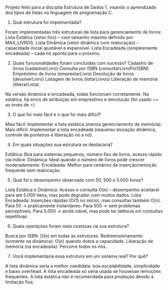 Projeto feito para a disciplia Estrutura de Dados 1, visando o aprendizado dos tipos de listas na linguagem de programação C.


1. Qual estrutura foi implementada?

Foram implementadas três estruturas de lista para gerenciamento de livros:
Lista Estática (vetor fixo) – com tamanho máximo definido por MAX_LIVROS.
Lista Dinâmica (vetor dinâmico com realocação) – capacidade inicial ajustável e expansível.
Lista Encadeada (simplesmente encadeada) – cada nó aponta para o próximo.



2. Quais funcionalidades foram concluídas com sucesso?
Cadastro de livros (cadastrarLivro)
Consulta por ISBN (consultarLivroPorISBN)
Empréstimo de livros (emprestarLivro)
Devolução de livros (devolverLivro)
Listagem de livros (listarLivros)
Liberação de memória (liberarLista)

Na versão dinâmica e encadeada, todas funcionam corretamente.
Na estática, há erros de atribuição em empréstimo e devolução (foi usado == ao invés de =).


3. O que foi mais fácil e o que foi mais difícil?

Mais fácil: Implementar a lista estática (menos gerenciamento de memória).
Mais difícil: Implementar a lista encadeada (requereu alocação dinâmica, controle de ponteiros e liberação nó a nó).



4. Em quais situações sua estrutura se destacaria?

Estática: Boa para sistemas pequenos, número fixo de livros, acesso rápido via índice.
Dinâmica: Ideal quando o número de livros pode crescer moderadamente.
Encadeada: Melhor para cenários de inserção/remoção frequente sem realocação.

5. Qual foi o desempenho observado com 50, 500 e 5.000 livros?
   
Lista Estática e Dinâmica: Acesso e consulta O(n) – desempenho aceitável para até 5.000 itens, mas pode degradar com muitos dados.
Lista Encadeada: Inserções rápidas (O(1) no início), mas consultas também O(n).
Para 50 → praticamente instantâneo.
Para 500 → sem problemas perceptíveis.
Para 5.000 → ainda viável, mas pode ter latência em consultas repetitivas.

6. Quais operações foram mais custosas na sua estrutura?

Busca por ISBN: O(n) em todas as estruturas.
Redimensionamento (somente na dinâmica): O(n) quando dobra a capacidade.
Liberação de memória (na encadeada): Percorre todos os nós.

7. Você implementaria essa estrutura em um sistema real? Por quê?

A lista dinâmica seria a melhor candidata: boa escalabilidade, simplicidade e baixo overhead.
A lista encadeada só seria usada se houvesse remoções frequentes.
A lista estática não é recomendada para produção devido à limitação fixa.
